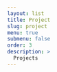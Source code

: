 ```yaml
---
layout: list
title: Project
slug: project
menu: true
submenu: false
order: 3
description: >
  Projects
---
```

